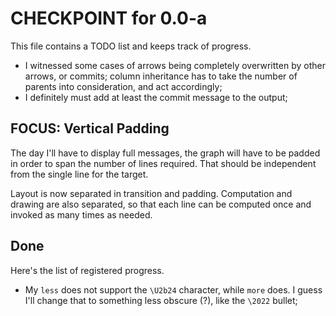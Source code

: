 CHECKPOINT for 0.0-a
====================

This file contains a TODO list and keeps track of progress.

 - I witnessed some cases of arrows being completely overwritten by other
   arrows, or commits; column inheritance has to take the number of parents into
   consideration, and act accordingly;
 - I definitely must add at least the commit message to the output;

## FOCUS: Vertical Padding

The day I'll have to display full messages, the graph will have to be padded in
order to span the number of lines required. That should be independent from the
single line for the target.

Layout is now separated in transition and padding. Computation and drawing are
also separated, so that each line can be computed once and invoked as many times
as needed.

## Done

Here's the list of registered progress.

 - My `less` does not support the `\U2b24` character, while `more` does. I guess
   I'll change that to something less obscure (?), like the `\2022` bullet;
